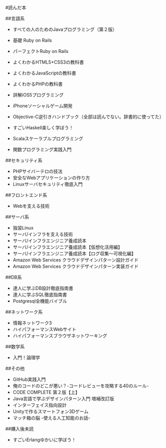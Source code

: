 #読んだ本  

##言語系  
* すべての人のためのJavaプログラミング（第２版）  

* 基礎 Ruby on Rails  
* パーフェクトRuby on Rails  

* よくわかるHTML5+CSS3の教科書
* よくわかるJavaScriptの教科書
* よくわかるPHPの教科書  

* 詳解iOS5プログラミング
* iPhoneソーシャルゲーム開発
* Objective-C逆引きハンドブック（全部は読んでない。辞書的に使ってた）

* すごいHaskell楽しく学ぼう！

* Scalaスケーラブルプログラミング
* 関数プログラミング実践入門

##セキュリティ系
* PHPサイバーテロの技法
* 安全なWebアプリケーションの作り方
* Linuxサーバセキュリティ徹底入門

##フロントエンド系
* Webを支える技術

##サーバ系
* 独習Linux
* サーバ/インフラを支える技術
* サーバ/インフラエンジニア養成読本
* サーバ/インフラエンジニア養成読本【仮想化活用編】
* サーバ/インフラエンジニア養成読本【ログ収集〜可視化編】
* Amazon Web Services クラウドデザインパターン設計ガイド
* Amazon Web Services クラウドデザインパターン実装ガイド

##DB系
* 達人に学ぶDB設計徹底指南書
* 達人に学ぶSQL徹底指南書
* Postgresql全機能バイブル

##ネットワーク系
* 情報ネットワーク3
* ハイパフォーマンスWebサイト
* ハイパフォーマンスブラウザネットワーキング  

##数学系  
* 入門！論理学  

##その他
* GitHub実践入門
* 俺のコードのどこが悪い？-コードレビューを攻略する40のルール-
* CODE COMPLETE 第２版【上】
* Java言語で学ぶデザインパターン入門 増補改訂版
* インターフェイス指向設計
* Unityで作るスマートフォン3Dゲーム
* マッチ箱の脳 -使える人工知能のお話-

##購入後未読
* すごいErlangゆかいに学ぼう！
